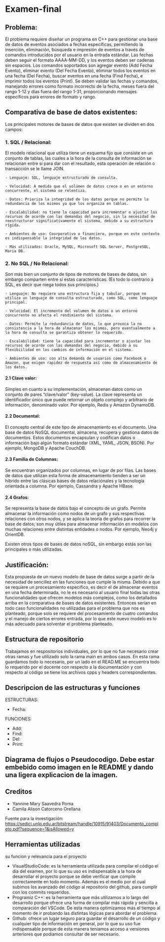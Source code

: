 # Examen-final
## Problema:
El problema requiere diseñar un programa en C++ para gestionar una base de datos de eventos asociados a fechas específicas, permitiendo la inserción, eliminación, búsqueda e impresión de eventos a través de comandos introducidos por el usuario en la entrada estándar. Las fechas deben seguir el formato AAAA-MM-DD, y los eventos deben ser cadenas sin espacios. Los comandos soportados son agregar evento (Add Fecha Evento), eliminar evento (Del Fecha Evento), eliminar todos los eventos en una fecha (Del Fecha), buscar eventos en una fecha (Find Fecha), e imprimir todos los eventos (Print). Se deben validar las fechas y comandos, manejando errores como formato incorrecto de la fecha, meses fuera del rango 1-12 y días fuera del rango 1-31, proporcionando mensajes específicos para errores de formato y rango.

## Comparativa de base de datos existentes:
Los principales motores de bases de datos que existen se dividen en dos campos:

### 1. SQL / Relacional:
El modelo relacional que utiliza tiene un esquema fijo que consiste en un conjunto de tablas, las cuales a la hora de la consulta de información se relacionan entre sí para dar con el resultado, esta operación de relación o transacción se le llame JOIN.

    · Lenguaje: SQL, lenguaje estructurado de consulta.

    · Velocidad: A medida que el volúmen de datos crece o en un entorno concurrente, el sistema se relentiza.

    · Datos: Prioriza la integridad de los datos porque no permite la redundancia de los mismos ya que los organiza en tablas.

    · Escalabilidad: no tiene la capacidad para incrementar o ajustar los recursos de acorde con las demandas del negocio, sin la necesidad de reestructurar significativamente el sistema, debido a su estructura rígida.

    · Ambientes de uso: Coorporativo o financiero, porque en este contexto es indispensable la integridad de los datos.

    · Más utilizados: Oracle, MySQL, Microsoft SQL Server, PostgreSQL, Maria DB.

### 2. No SQL / No Relacional:
Son más bien un conjunto de tipos de motores de bases de datos, sin embargo comparten entre sí estas características:
(Es todo lo contrario a SQL, es decir que niega todos sus principios.)

    · Lenguaje: No requiere una estructura fija y tabular, porque no utiliza un lenguaje de consulta estructurado, como SQL, como lenguaje principal.

    · Velocidad: El incremento del volumen de datos o un entorno concurrente no afecta el rendimiento del sistema.

    · Datos: Permite la redundancia de datos, lo que provoca la no consistencia a la hora de almacenar los mismos, pero eventualmente a la hora de consulta se garantiza obtener lo requerido.

    · Escalabilidad: tiene la capacidad para incrementar o ajustar los recursos de acorde con las demandas del negocio, debido a su flexibiilidad en los cambios de información en el sistema. 

    · Ambientes de uso: con alta demanda de usuarios como Facebook o Amazon, que exigen rapidez de respuesta así como de almacenamiento de los datos.

#### 2.1 Clave valor:
Simples en cuanto a su implementación, almacenan datos como un conjunto de pares “clave/valor” (key-value). La clave representa un identificador único que puede retornar un objeto complejo y arbitrario de información, denominado valor. Por ejemplo, Redis y Amazon DynamoDB.

#### 2.2 Documental:
El concepto central de este tipo de almacenamiento es el documento. Una base de datos NoSQL documental, almacena, recupera y gestiona datos de documentos. Estos documentos encapsulan y codifican datos o información bajo algún formato estándar (XML, YAML, JSON, BSON). Por ejemplo, MongoDB y Apache CouchDB.

#### 2.3 Familia de Columnas:
Se encuentran organizados por columnas, en lugar de por filas. Las bases de datos que utilizan esta forma de almacenamiento tienden a ser un híbrido entre las clásicas bases de datos relaciónales y la tecnología orientada a columna. Por ejemplo, Cassandra y Apache HBase.

#### 2.4 Grafos:
Se representa la base de datos bajo el concepto de un grafo. Permite almacenar la información como nodos de un grafo y sus respectivas relaciones con otros nodos, y se aplica la teoría de grafos para recorrer la base de datos; son muy útiles para almacenar información en modelos con muchas relaciones entre distintas entidades o nodos. Por ejemplo, Neo4j y OrientDB.

Existen otros tipos de bases de datos noSQL, sin embargo estás son las principales o más utilizadas.

## Justificación:
Esta propuesta de un nuevo modelo de base de datos surge a partir de la necesidad de sencillez en las funciones que cumple la misma. Debido a que se requiere un procesamiento específico, es decir el de almacenar eventos en una fecha determinada, no le es necesario al usuario final todas las otras funcionalidades que ofrecen modelos más complejos, como los detallados arriba en la comparativa de bases de datos existentes. Entonces serían en todo caso funcionalidades no utilizadas para el problema que nos es planteado, porque solo se requiere del procesamiento de cuatro comandos y el manejo de ciertos errores entrada, por lo que este nuevo modelo es lo más adecuado para solventar el problema planteado.

## Estructura de repositorio
Trabajamos en respositorios individuales, por lo que no fue necesario crear otras ramas y fue utilizado solo la rama main en ambos casos. En esta rama guardamos todo lo necesario, por un lado en el READ.ME se encuentra todo lo requerido por el docente con respecto a la documentación y con respecto al código se tiene los archivos cpps y headers correspondientes.

## Descripcion de las estructuras y funciones
ESTRUCTURAS:
- Fecha:

FUNCIONES:
- Add:
- Find:
- Del:
- Print:

## Diagrama de flujos o Pseudocodigo. Debe estar embebido como imagen en le  README y dando una ligera explicacion de la imagen.


## Creditos
- Yannine Mary Saavedra Poma
- Camila Alison Catorceno Orellana

Fuente para la investigación: https://sedici.unlp.edu.ar/bitstream/handle/10915/91403/Documento_completo.pdf?sequence=1&isAllowed=y

## Herramientas utilizadas
su funcion y relevancia para el proyecto
- VisualStudioCode: es la herramienta utilizada para compilar el código el día del examen, por lo que su uso es indispensable a la hora de desarrollar el proyecto porque se debe verificar que compile correctamente en todo momento. Además es el medio por el cual subimos los avanzado del código al repositorio del github, para cumplir con los commits requeridos.
- Programiz C++: es la herramienta que más utilizamos a lo largo del desarrollo porque ofrece una forma de compilar más rápida y sencilla a comparación del VSCode. De esta manera optimizamos más el tiempo al momento de ir probando las distintas lógicas para abordar el problema.
- Github: ofrece un lugar seguro para guardar el desarrollo de un código y cualquier tipo de información en general, por lo que su uso fue indispensable porque de esta manera teniamos acceso a versiones anteriores que podiamos consultar de ser necesario.